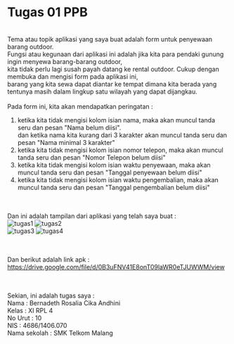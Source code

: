 # Tugas 01 PPB

<br> Tema atau topik aplikasi yang saya buat adalah form untuk penyewaan barang outdoor.
<br> Fungsi atau kegunaan dari aplikasi ini adalah jika kita para pendaki gunung ingin menyewa barang-barang outdoor,<br>
kita tidak perlu lagi susah payah datang ke rental outdoor. Cukup dengan membuka dan mengisi form pada aplikasi ini, <br>
barang yang kita sewa dapat diantar ke tempat dimana kita berada yang tentunya masih dalam lingkup satu wilayah yang dapat dijangkau. 
<br> <br> Pada form ini, kita akan mendapatkan peringatan : <br>
1. ketika kita tidak mengisi kolom isian nama, maka akan muncul tanda seru dan pesan "Nama belum diisi". <br>
dan ketika nama kita kurang dari 3 karakter akan muncul tanda seru dan pesan "Nama minimal 3 karakter"<br>
2. ketika kita tidak mengisi kolom isian nomor telepon, maka akan muncul tanda seru dan pesan "Nomor Telepon belum diisi"<br>
3. ketika kita tidak mengisi kolom isian waktu penyewaan, maka akan muncul tanda seru dan pesan "Tanggal penyewaan belum diisi"<br>
4. ketika kita tidak mengisi kolom isian waktu pengembalian, maka akan muncul tanda seru dan pesan "Tanggal pengembalian belum diisi"<br>

<br><br>
Dan ini adalah tampilan dari aplikasi yang telah saya buat :
<br>![tugas1](https://cloud.githubusercontent.com/assets/22133514/19410687/c88c2dcc-931c-11e6-82ec-f743abb1c55f.png)
![tugas2](https://cloud.githubusercontent.com/assets/22133514/19410690/c892c11e-931c-11e6-9f18-008e81210b90.png)
<br>![tugas3](https://cloud.githubusercontent.com/assets/22133514/19410688/c88d7f92-931c-11e6-96b1-412f374abff7.png)
![tugas4](https://cloud.githubusercontent.com/assets/22133514/19410689/c89010fe-931c-11e6-97bc-af4889fcede6.png)

<br><br>Dan berikut adalah link apk : https://drive.google.com/file/d/0B3uFNV41E8onT09laWR0eTJUWWM/view

<br><br>
Sekian, ini adalah tugas saya :
<br> Nama : Bernadeth Rosalia Cika Andhini
<br> Kelas : XI RPL 4
<br> No Urut : 10
<br> NIS : 4686/1406.070
<br> Nama sekolah : SMK Telkom Malang

